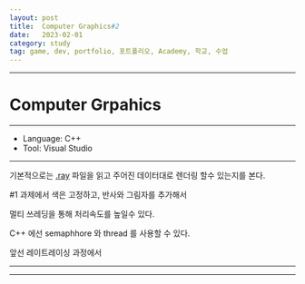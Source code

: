 ```yaml
---
layout: post
title:  Computer Graphics#2
date:   2023-02-01
category: study
tag: game, dev, portfolio, 포트폴리오, Academy, 학교, 수업
---
```



---

# Computer Grpahics

---

- Language: C++
- Tool: Visual Studio

---

기본적으로는 [.ray](https://paulbourke.net/dataformats/rayshade/) 파일을 읽고
주어진 데이터대로 렌더링 할수 있는지를 본다.


#1 과제에서 색은 고정하고, 반사와 그림자를 추가해서


멀티 쓰레딩을 통해 처리속도를 높일수 있다.

C++ 에선 semaphhore 와 thread 를 사용할 수 있다.

앞선 레이트레이싱 과정에서 





---

---